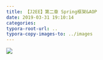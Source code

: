 ```yaml
---
title: 【J2EE】第二章 Spring框架&AOP
date: 2019-03-31 19:10:14
categories:
typora-root-url: ..
typora-copy-images-to: ../images
---
```


![](/images/20190331190959828.png)
